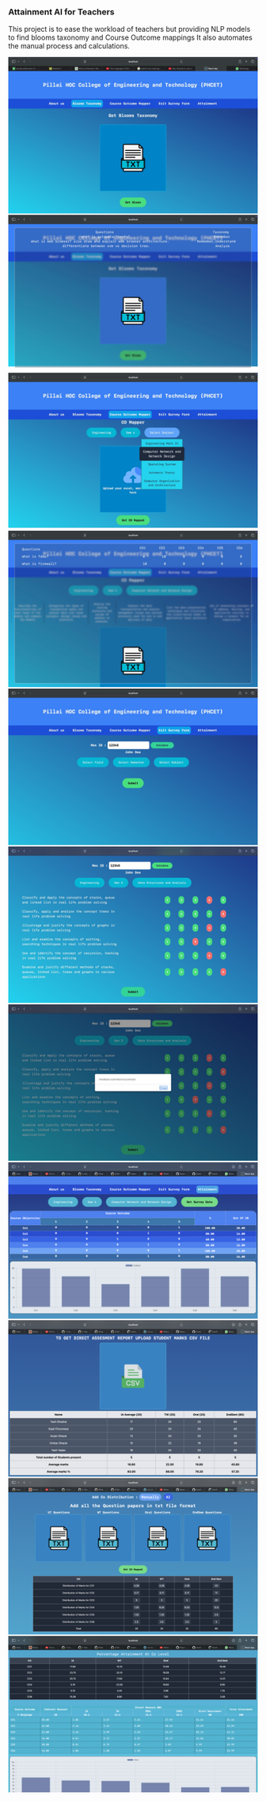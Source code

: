 ### Attainment AI for Teachers

This project is to ease the workload of teachers but providing NLP models to find blooms taxonomy and Course Outcome mappings
It also automates the manual process and calculations.

<img src="Images/1.jpeg">
<img src="Images/2.jpeg">
<img src="Images/3.jpeg">
<img src="Images/4.jpeg">
<img src="Images/5.jpeg">
<img src="Images/6.jpeg">
<img src="Images/7.jpeg">
<img src="Images/8.png">
<img src="Images/9.png">
<img src="Images/10.png">
<img src="Images/11.png">